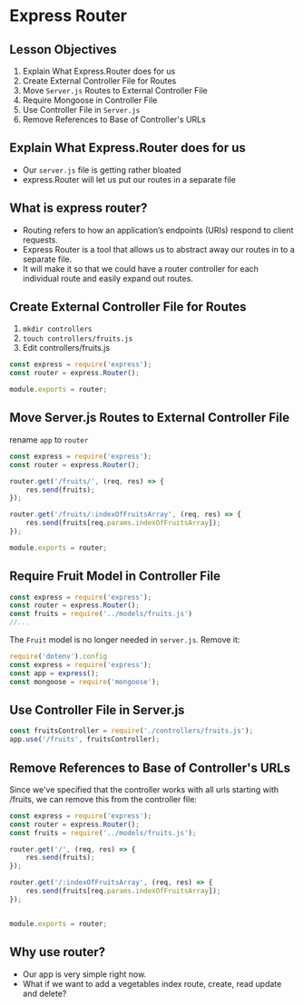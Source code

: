# Express Router

## Lesson Objectives

1. Explain What Express.Router does for us
1. Create External Controller File for Routes
1. Move `Server.js` Routes to External Controller File
1. Require Mongoose in Controller File
1. Use Controller File in `Server.js`
1. Remove References to Base of Controller's URLs

## Explain What Express.Router does for us

- Our `server.js` file is getting rather bloated
- express.Router will let us put our routes in a separate file

## What is express router?
- Routing refers to how an application’s endpoints (URIs) respond to client requests. 
- Express Router is a tool that allows us to abstract away our routes in to a separate file.
- It will make it so that we could have a router controller for each individual route and easily expand out routes.

## Create External Controller File for Routes

1. `mkdir controllers`
1. `touch controllers/fruits.js`
1. Edit controllers/fruits.js

```javascript
const express = require('express');
const router = express.Router();

module.exports = router;
```

## Move Server.js Routes to External Controller File

rename `app` to `router`

```javascript
const express = require('express');
const router = express.Router();

router.get('/fruits/', (req, res) => {
    res.send(fruits);
});

router.get('/fruits/:indexOfFruitsArray', (req, res) => {
    res.send(fruits[req.params.indexOfFruitsArray]);
});

module.exports = router;
```

## Require Fruit Model in Controller File

```javascript
const express = require('express');
const router = express.Router();
const fruits = require('../models/fruits.js')
//...
```

The `Fruit` model is no longer needed in `server.js`.  Remove it:

```javascript
require('dotenv').config
const express = require('express');
const app = express();
const mongoose = require('mongoose');
```

## Use Controller File in Server.js

```javascript
const fruitsController = require('./controllers/fruits.js');
app.use('/fruits', fruitsController);
```

## Remove References to Base of Controller's URLs

Since we've specified that the controller works with all urls starting with /fruits, we can remove this from the controller file:

```javascript
const express = require('express');
const router = express.Router();
const fruits = require('../models/fruits.js');

router.get('/', (req, res) => {
    res.send(fruits);
});

router.get('/:indexOfFruitsArray', (req, res) => {
    res.send(fruits[req.params.indexOfFruitsArray]);
});


module.exports = router;
```


## Why use router?
- Our app is very simple right now.
- What if we want to add a vegetables index route, create, read update and delete?
